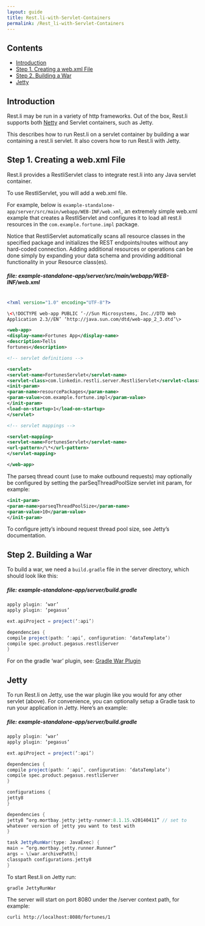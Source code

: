 ```yaml
---
layout: guide
title: Rest.li-with-Servlet-Containers
permalink: /Rest_li-with-Servlet-Containers
---
```


## Contents

  - [Introduction](#introduction)
  - [Step 1. Creating a web.xml File](#step-1-creating-a-webxml-file)
  - [Step 2. Building a War](#step-2-building-a-war)
  - [Jetty](#jetty)

## Introduction

Rest.li may be run in a variety of http frameworks. Out of the box,
Rest.li supports both [Netty](Rest.li-with-Netty) and Servlet
containers, such as Jetty.

This describes how to run Rest.li on a servlet container by building a
war containing a rest.li servlet. It also covers how to run Rest.li with
Jetty.

## Step 1. Creating a web.xml File

Rest.li provides a RestliServlet class to integrate rest.li into any
Java servlet container.

To use RestliServlet, you will add a web.xml file.

For example, below is
`example-standalone-app/server/src/main/webapp/WEB-INF/web.xml`, an
extremely simple web.xml example that creates a RestliServlet and
configures it to load all rest.li resources in the
`com.example.fortune.impl` package.

Notice that RestliServlet automatically scans all resource classes in
the specified package and initializes the REST endpoints/routes without
any hard-coded connection. Adding additional resources or operations can
be done simply by expanding your data schema and providing additional
functionality in your Resource
class(es).

##### file: example-standalone-app/server/src/main/webapp/WEB-INF/web.xml

```xml

<?xml version="1.0" encoding="UTF-8"?>

\<\!DOCTYPE web-app PUBLIC ‘-//Sun Microsystems, Inc.//DTD Web
Application 2.3//EN’ ‘http://java.sun.com/dtd/web-app_2_3.dtd’\>

<web-app>  
<display-name>Fortunes App</display-name>  
<description>Tells
fortunes</description>

<!-- servlet definitions -->

<servlet>  
<servlet-name>FortunesServlet</servlet-name>  
<servlet-class>com.linkedin.restli.server.RestliServlet</servlet-class>  
<init-param>  
<param-name>resourcePackages</param-name>  
<param-value>com.example.fortune.impl</param-value>  
</init-param>  
<load-on-startup>1</load-on-startup>  
</servlet>

<!-- servlet mappings -->

<servlet-mapping>  
<servlet-name>FortunesServlet</servlet-name>  
<url-pattern>/\*</url-pattern>  
</servlet-mapping>

</web-app>  
```

The parseq thread count (use to make outbound requests) may optionally
be configured by setting the parSeqThreadPoolSize servlet init param,
for example:

```xml  
<init-param>  
<param-name>parseqThreadPoolSize</param-name>  
<param-value>10</param-value>  
</init-param>  
```

To configure jetty’s inbound request thread pool size, see Jetty’s
documentation.

## Step 2. Building a War

To build a war, we need a `build.gradle` file in the server directory,
which should look like this:

##### file: example-standalone-app/server/build.gradle

```groovy  
apply plugin: ‘war’  
apply plugin: ‘pegasus’

ext.apiProject = project(‘:api’)

dependencies {  
compile project(path: ‘:api’, configuration: ‘dataTemplate’)  
compile spec.product.pegasus.restliServer  
}  
```

For on the gradle ‘war’ plugin, see: [Gradle War
Plugin](http://www.gradle.org/docs/current/userguide/war_plugin.html)

## Jetty

To run Rest.li on Jetty, use the war plugin like you would for any other
servlet (above). For convenience, you can optionally setup a Gradle task
to run your application in Jetty. Here’s an example:

##### file: example-standalone-app/server/build.gradle

```groovy  
apply plugin: ‘war’  
apply plugin: ‘pegasus’

ext.apiProject = project(‘:api’)

dependencies {  
compile project(path: ‘:api’, configuration: ‘dataTemplate’)  
compile spec.product.pegasus.restliServer  
}

configurations {  
jetty8  
}

dependencies {  
jetty8 “org.mortbay.jetty:jetty-runner:8.1.15.v20140411” // set to
whatever version of jetty you want to test with  
}

task JettyRunWar(type: JavaExec) {  
main = “org.mortbay.jetty.runner.Runner”  
args = \[war.archivePath\]  
classpath configurations.jetty8  
}  
```

To start Rest.li on Jetty run:

```  
gradle JettyRunWar  
```

The server will start on port 8080 under the /server context path, for
example:

```  
curli http://localhost:8080/fortunes/1  
```
